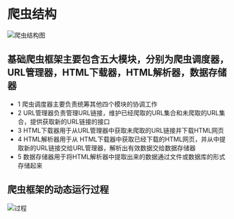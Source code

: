# 爬虫结构

![爬虫结构图](./structure.png)

## 基础爬虫框架主要包含五大模块，分别为爬虫调度器，URL管理器，HTML下载器，HTML解析器，数据存储器

* 1 爬虫调度器主要负责统筹其他四个模块的协调工作
* 2 URL管理器负责管理URL链接，维护已经爬取的URL集合和未爬取的URL集合，提供获取新的URL链接的接口
* 3 HTML下载器用于从URL管理器中获取未爬取的URL链接并下载HTML网页
* 4 HTML解析器用于从 HTML下载器中获取已经下载的HTML网页，并从中提取新的URL链接交给URL管理器，解析出有效数据交给数据存储器
* 5 数据存储器用于将HTML解析器中提取出来的数据通过文件或数据库的形式存储起来

## 爬虫框架的动态运行过程
![过程](process.png)
